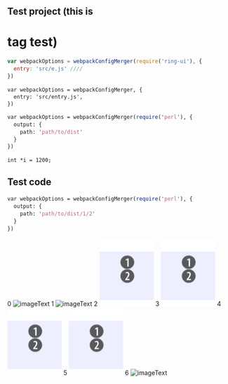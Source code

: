 ## Test project (this is <h1> tag test)

``` javascript
var webpackOptions = webpackConfigMerger(require('ring-ui'), {
  entry: 'src/e.js' ////
})
```

```
var webpackOptions = webpackConfigMerger, {
  entry: 'src/entry.js',
})
```

``` perl
var webpackOptions = webpackConfigMerger(require('perl'), {
  output: {
    path: 'path/to/dist'
  }
})
```

``` clike
int *i = 1200;
```

## Test code

``` perl
var webpackOptions = webpackConfigMerger(require('perl'), {
  output: {
    path: 'path/to/dist/1/2'
  }
})
```

0
![imageText](~download/test-repo:ca63bff15776646b848f7f9dfea681e368f29564:test.png)
1
![imageText](/~download/test-repo:ca63bff15776646b848f7f9dfea681e368f29564:test.png)
2
![imageText](test.png)
3
![imageText](/test.png)
4
![imageText](/images10/test.png)
5
![imageText](images10/content/test.png)
6
![imageText](https://www.jetbrains.com/help/img/upsource/2017.1/up_some_image.png)

